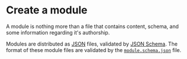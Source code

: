 # Create a module

A module is nothing more than a file that contains content, schema, and some
information regarding it's authorship.

Modules are distributed as [JSON](https://www.json.org/) files,
validated by [JSON Schema](https://json-schema.org/).
The format of these module files are validated by the
[`module.schema.json`](../../schema/module.schema.json) file.
